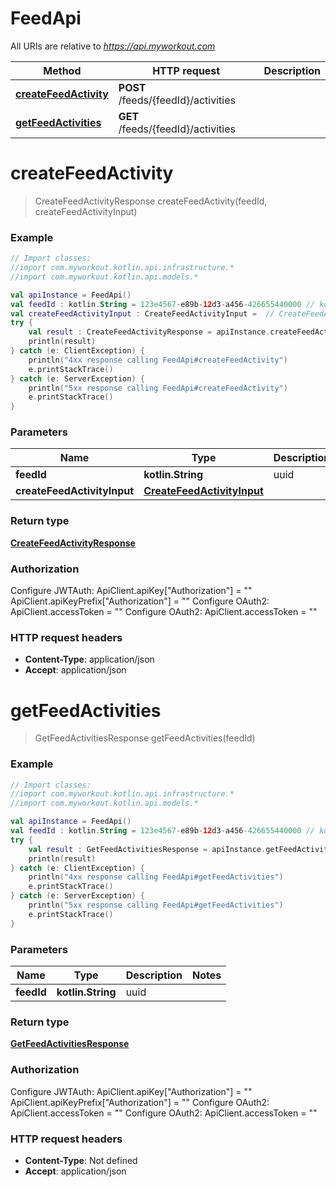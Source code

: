 # FeedApi

All URIs are relative to *https://api.myworkout.com*

Method | HTTP request | Description
------------- | ------------- | -------------
[**createFeedActivity**](FeedApi.md#createFeedActivity) | **POST** /feeds/{feedId}/activities | 
[**getFeedActivities**](FeedApi.md#getFeedActivities) | **GET** /feeds/{feedId}/activities | 


<a name="createFeedActivity"></a>
# **createFeedActivity**
> CreateFeedActivityResponse createFeedActivity(feedId, createFeedActivityInput)



### Example
```kotlin
// Import classes:
//import com.myworkout.kotlin.api.infrastructure.*
//import com.myworkout.kotlin.api.models.*

val apiInstance = FeedApi()
val feedId : kotlin.String = 123e4567-e89b-12d3-a456-426655440000 // kotlin.String | uuid
val createFeedActivityInput : CreateFeedActivityInput =  // CreateFeedActivityInput | 
try {
    val result : CreateFeedActivityResponse = apiInstance.createFeedActivity(feedId, createFeedActivityInput)
    println(result)
} catch (e: ClientException) {
    println("4xx response calling FeedApi#createFeedActivity")
    e.printStackTrace()
} catch (e: ServerException) {
    println("5xx response calling FeedApi#createFeedActivity")
    e.printStackTrace()
}
```

### Parameters

Name | Type | Description  | Notes
------------- | ------------- | ------------- | -------------
 **feedId** | **kotlin.String**| uuid |
 **createFeedActivityInput** | [**CreateFeedActivityInput**](CreateFeedActivityInput.md)|  |

### Return type

[**CreateFeedActivityResponse**](CreateFeedActivityResponse.md)

### Authorization


Configure JWTAuth:
    ApiClient.apiKey["Authorization"] = ""
    ApiClient.apiKeyPrefix["Authorization"] = ""
Configure OAuth2:
    ApiClient.accessToken = ""
Configure OAuth2:
    ApiClient.accessToken = ""

### HTTP request headers

 - **Content-Type**: application/json
 - **Accept**: application/json

<a name="getFeedActivities"></a>
# **getFeedActivities**
> GetFeedActivitiesResponse getFeedActivities(feedId)



### Example
```kotlin
// Import classes:
//import com.myworkout.kotlin.api.infrastructure.*
//import com.myworkout.kotlin.api.models.*

val apiInstance = FeedApi()
val feedId : kotlin.String = 123e4567-e89b-12d3-a456-426655440000 // kotlin.String | uuid
try {
    val result : GetFeedActivitiesResponse = apiInstance.getFeedActivities(feedId)
    println(result)
} catch (e: ClientException) {
    println("4xx response calling FeedApi#getFeedActivities")
    e.printStackTrace()
} catch (e: ServerException) {
    println("5xx response calling FeedApi#getFeedActivities")
    e.printStackTrace()
}
```

### Parameters

Name | Type | Description  | Notes
------------- | ------------- | ------------- | -------------
 **feedId** | **kotlin.String**| uuid |

### Return type

[**GetFeedActivitiesResponse**](GetFeedActivitiesResponse.md)

### Authorization


Configure JWTAuth:
    ApiClient.apiKey["Authorization"] = ""
    ApiClient.apiKeyPrefix["Authorization"] = ""
Configure OAuth2:
    ApiClient.accessToken = ""
Configure OAuth2:
    ApiClient.accessToken = ""

### HTTP request headers

 - **Content-Type**: Not defined
 - **Accept**: application/json

